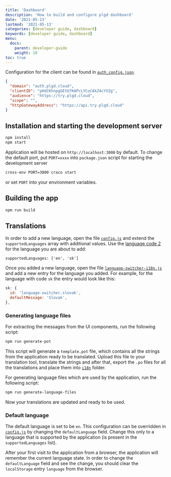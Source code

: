 ```yaml
---
title: 'Dashboard'
description: 'How to build and configure plgd dashboard'
date: '2021-05-13'
lastmod: '2021-05-13'
categories: [developer guide, dashboard]
keywords: [developer guide, dashboard]
menu:
  docs:
    parent: developer-guide
    weight: 10
toc: true
---
```


Configuration for the client can be found in [`auth_config.json`](https://github.com/plgd-dev/hub/tree/main/http-gateway/web/src/auth_config.json).

```json
{
  "domain": "auth.plgd.cloud",
  "clientID": "pHdCKhnpgGEtU7KAPcLYCoCAkZ4cYVZg",
  "audience": "https://try.plgd.cloud",
  "scope": "",
  "httpGatewayAddress": "https://api.try.plgd.cloud"
}
```

## Installation and starting the development server

```bash
npm install
npm start
```

Application will be hosted on `http://localhost:3000` by default. To change the default port, put `PORT=xxxx` into `package.json` script for starting the development server

```bash
cross-env PORT=3000 craco start
```

or set `PORT` into your environment variables.

## Building the app

```bash
npm run build
```

## Translations

In order to add a new language, open the file [`config.js`](https://github.com/plgd-dev/hub/tree/main/http-gateway/web/src/config.js) and extend the `supportedLanguages` array with additional values. Use the [language code 2](https://www.science.co.il/language/Codes.php) for the language you are about to add:

`supportedLanguages: ['en', 'sk']`

Once you added a new language, open the file [`language-switcher-i18n.js`](https://github.com/plgd-dev/hub/tree/main/http-gateway/web/src/components/language-switcher/language-switcher-i18n.js) and add a new entry for the language you added. For example, for the language with code `sk` the entry would look like this:

```javascript
sk: {
  id: 'language-switcher.slovak',
  defaultMessage: 'Slovak',
},
```

### Generating language files

For extracting the messages from the UI components, run the following script:

```bash
npm run generate-pot
```

This script will generate a `template.pot` file, which contains all the strings from the application ready to be translated. Upload this file to your translation tool, translate the strings and after that, export the `.po` files for all the translations and place them into [`i18n`](https://github.com/plgd-dev/hub/tree/main/http-gateway/web/i18n) folder.

For generating language files which are used by the application, run the following script:

```bash
npm run generate-language-files
```

Now your translations are updated and ready to be used.

### Default language

The default language is set to be `en`. This configuration can be overridden in [`config.js`](https://github.com/plgd-dev/hub/tree/main/http-gateway/web/src/config.js) by changing the `defaultLanguage` field. Change this only to a language that is supported by the application (is present in the `supportedLanguages` list).

After your first visit to the application from a browser, the application will remember the current language state. In order to change the `defaultLanguage` field and see the change, you should clear the `localStorage` entry `language` from the browser.
